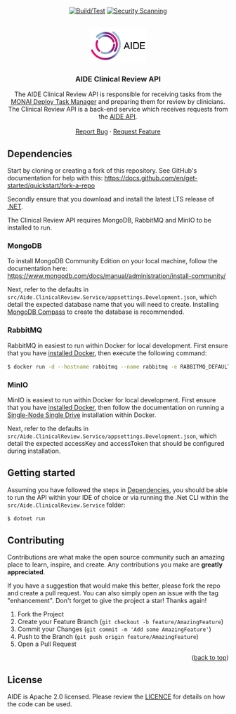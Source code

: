 <!--
  ~ Copyright 2022 Guy’s and St Thomas’ NHS Foundation Trust
  ~
  ~ Licensed under the Apache License, Version 2.0 (the "License");
  ~ you may not use this file except in compliance with the License.
  ~ You may obtain a copy of the License at
  ~
  ~ http://www.apache.org/licenses/LICENSE-2.0
  ~
  ~ Unless required by applicable law or agreed to in writing, software
  ~ distributed under the License is distributed on an "AS IS" BASIS,
  ~ WITHOUT WARRANTIES OR CONDITIONS OF ANY KIND, either express or implied.
  ~ See the License for the specific language governing permissions and
  ~ limitations under the License.
-->

<a name="readme-top"></a>

<div align="center">

[![Build/Test](https://github.com/AI4VBH/AIDE-clinical-review-api/actions/workflows/test.yml/badge.svg)](https://github.com/AI4VBH/AIDE-clinical-review-api/actions/workflows/test.yml)
[![Security Scanning](https://github.com/AI4VBH/AIDE-clinical-review-api/actions/workflows/security.yml/badge.svg)](https://github.com/AI4VBH/AIDE-clinical-review-api/actions/workflows/security.yml)

</div>

<br />

<div align="center">
  <a href="https://github.com/AI4VBH/AIDE-clinical-review-api">
    <img src="aide-logo.png" alt="Logo" height="80">
  </a>

  <h3 align="center">AIDE Clinical Review API</h3>

  <p align="center">
    The AIDE Clinical Review API is responsible for receiving tasks from the <a href="https://github.com/Project-MONAI/monai-deploy-workflow-manager" target="_blank">MONAI Deploy Task Manager</a> and preparing them for review by clinicians. The Clinical Review API is a back-end service which receives requests from the <a href="https://github.com/AI4VBH/AIDE-API" target="_blank">AIDE API</a>.
    <br />
    <br />
    <a href="https://github.com/AI4VBH/AIDE-clinical-review-api/issues">Report Bug</a>
    ·
    <a href="https://github.com/AI4VBH/AIDE-clinical-review-api/issues">Request Feature</a>
  </p>
</div>

## Dependencies

Start by cloning or creating a fork of this repository. See GitHub's documentation for help with this: https://docs.github.com/en/get-started/quickstart/fork-a-repo

Secondly ensure that you download and install the latest LTS release of [.NET](https://dotnet.microsoft.com/en-us/download).

The Clinical Review API requires MongoDB, RabbitMQ and MinIO to be installed to run.

### MongoDB

To install MongoDB Community Edition on your local machine, follow the documentation here: https://www.mongodb.com/docs/manual/administration/install-community/

Next, refer to the defaults in `src/Aide.ClinicalReview.Service/appsettings.Development.json`, which detail the expected database name that you will need to create. Installing [MongoDB Compass](https://www.mongodb.com/docs/compass/current/install/) to create the database is recommended.

### RabbitMQ

RabbitMQ in easiest to run within Docker for local development. First ensure that you have <a href="https://docs.docker.com/get-docker/" target="_blank">installed Docker</a>, then execute the following command:

```bash
$ docker run -d --hostname rabbitmq --name rabbitmq -e RABBITMQ_DEFAULT_USER=admin -e RABBITMQ_DEFAULT_PASS=admin -e RABBITMQ_DEFAULT_VHOST=monaideploy rabbitmq:3-management
```

### MinIO

MinIO is easiest to run within Docker for local development. First ensure that you have <a href="https://docs.docker.com/get-docker/" target="_blank">installed Docker</a>, then follow the documentation on running a [Single-Node Single Drive](https://min.io/docs/minio/container/operations/install-deploy-manage/deploy-minio-single-node-single-drive.html#minio-snsd) installation within Docker.

Next, refer to the defaults in `src/Aide.ClinicalReview.Service/appsettings.Development.json`, which detail the expected accessKey and accessToken that should be configured during installation.

## Getting started

Assuming you have followed the steps in [Dependencies](#dependencies), you should be able to run the API within your IDE of choice or via running the .Net CLI within the `src/Aide.ClinicalReview.Service` folder:

```bash
$ dotnet run
```

<!-- CONTRIBUTING -->
## Contributing

Contributions are what make the open source community such an amazing place to learn, inspire, and create. Any contributions you make are **greatly appreciated**.

If you have a suggestion that would make this better, please fork the repo and create a pull request. You can also simply open an issue with the tag "enhancement".
Don't forget to give the project a star! Thanks again!

1. Fork the Project
2. Create your Feature Branch (`git checkout -b feature/AmazingFeature`)
3. Commit your Changes (`git commit -m 'Add some AmazingFeature'`)
4. Push to the Branch (`git push origin feature/AmazingFeature`)
5. Open a Pull Request

<div align="right">(<a href="#readme-top">back to top</a>)</div>

<!-- LICENSE -->
## License

AIDE is Apache 2.0 licensed. Please review the [LICENCE](LICENCE) for details on how the code can be used.